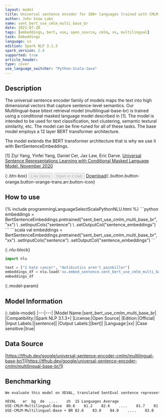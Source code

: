 ```yaml
---
layout: model
title: Universal sentence encoder for 100+ languages trained with CMLM (sent_bert_use_cmlm_multi_base_br)
author: John Snow Labs
name: sent_bert_use_cmlm_multi_base_br
date: 2021-07-20
tags: [embeddings, bert, use, open_source, cmlm, xx, multilingual]
task: Embeddings
language: xx
edition: Spark NLP 3.1.3
spark_version: 2.4
supported: true
article_header:
type: cover
use_language_switcher: "Python-Scala-Java"
---
```


## Description

The universal sentence encoder family of models maps the text into high dimensional vectors that capture sentence-level semantics. Our Multilingual-base bitext retrieval model (multilingual-base-br) is trained using a conditional masked language model described in [1]. The model is intended to be used for text classification, text clustering, semantic textural similarity, etc. The model can be fine-tuned for all of these tasks. The base model employs a 12 layer BERT transformer architecture.


The model extends the BERT transformer architecture that is why we use it with BertSentenceEmbeddings.

[1] Ziyi Yang, Yinfei Yang, Daniel Cer, Jax Law, Eric Darve. [Universal Sentence Representations Learning with Conditional Masked Language Model. November 2020](https://openreview.net/forum?id=WDVD4lUCTzU)

{:.btn-box}
<button class="button button-orange" disabled>Live Demo</button>
<button class="button button-orange" disabled>Open in Colab</button>
[Download](https://s3.amazonaws.com/auxdata.johnsnowlabs.com/public/models/sent_bert_use_cmlm_multi_base_br_xx_3.1.3_2.4_1626783435472.zip){:.button.button-orange.button-orange-trans.arr.button-icon}

## How to use



<div class="tabs-box" markdown="1">
{% include programmingLanguageSelectScalaPythonNLU.html %}
```python
embeddings = BertSentenceEmbeddings.pretrained("sent_bert_use_cmlm_multi_base_br", "xx") \
.setInputCols("sentence") \
.setOutputCol("sentence_embeddings")
```
```scala
val embeddings = BertSentenceEmbeddings.pretrained("sent_bert_use_cmlm_multi_base_br", "xx")
.setInputCols("sentence")
.setOutputCol("sentence_embeddings")
```

{:.nlu-block}
```python
import nlu

text = ["I hate cancer", "Antibiotics aren't painkiller"]
embeddings_df = nlu.load('xx.embed_sentence.sent_bert_use_cmlm_multi_base_br').predict(text, output_level='sentence')
embeddings_df
```
</div>

{:.model-param}
## Model Information

{:.table-model}
|---|---|
|Model Name:|sent_bert_use_cmlm_multi_base_br|
|Compatibility:|Spark NLP 3.1.3+|
|License:|Open Source|
|Edition:|Official|
|Input Labels:|[sentence]|
|Output Labels:|[bert]|
|Language:|xx|
|Case sensitive:|true|

## Data Source

[https://tfhub.dev/google/universal-sentence-encoder-cmlm/multilingual-base-br/1](https://tfhub.dev/google/universal-sentence-encoder-cmlm/multilingual-base-br/1)

## Benchmarking

```bash
We evaluate this model on XEVAL, translated SentEval sentence representation benchmark. XEVAL will be publicly available soon.

XEVAL	ar	bg	de	....	zh	15 Languages Average
USE-CMLM-Multilingual-Base	80.6	81.2	82.6	....	81.7	81.2
USE-CMLM-Multilingual-Base + BR	82.6	83.0	84.0	....	83.0	82.8

```
